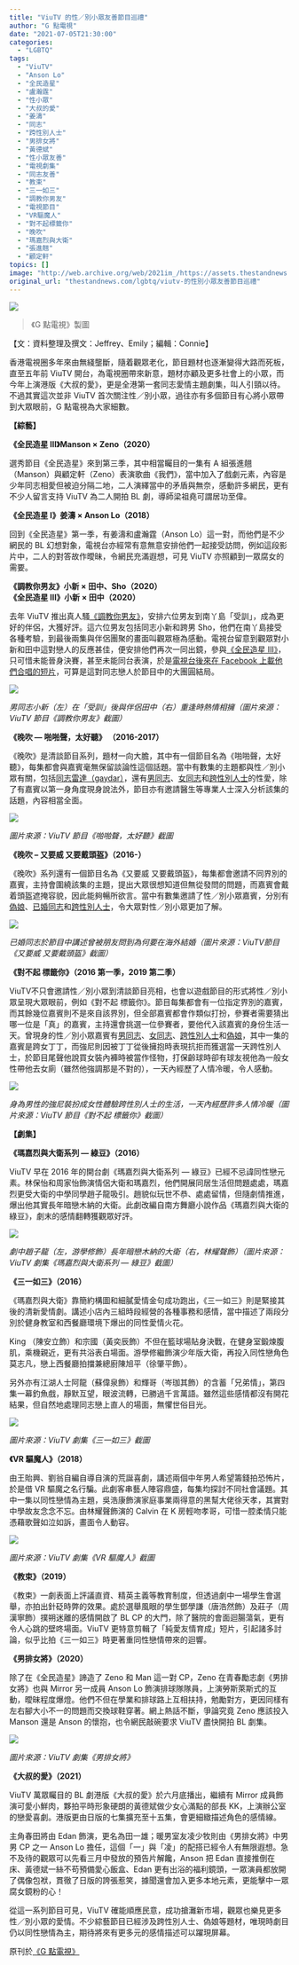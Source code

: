 ```yaml
---
title: "ViuTV 的性／別小眾友善節目巡禮"
author: "G 點電視"
date: "2021-07-05T21:30:00"
categories:
  - "LGBTQ"
tags:
  - "ViuTV"
  - "Anson Lo"
  - "全民造星"
  - "盧瀚霆"
  - "性小眾"
  - "大叔的愛"
  - "姜濤"
  - "同志"
  - "跨性別人士"
  - "男排女將"
  - "黃德斌"
  - "性小眾友善"
  - "電視劇集"
  - "同志友善"
  - "教束"
  - "三一如三"
  - "調教你男友"
  - "電視節目"
  - "VR驅魔人"
  - "對不起標籤你"
  - "晚吹"
  - "瑪嘉烈與大衛"
  - "張進翹"
  - "顧定軒"
topics: []
image: "http://web.archive.org/web/2021im_/https://assets.thestandnews.com/media/photos/0_EwZP77H.png"
original_url: "thestandnews.com/lgbtq/viutv-的性別小眾友善節目巡禮"
---
```

![](http://web.archive.org/web/2021im_/https://assets.thestandnews.com/media/photos/0_EwZP77H.png)
> 《G 點電視》製圖

【文：資料整理及撰文：Jeffrey、Emily；編輯：Connie】

香港電視圈多年來由無綫壟斷，隨着觀眾老化，節目題材也逐漸變得大路而死板，直至五年前 ViuTV 開台，為電視圈帶來新意，題材亦顧及更多社會上的小眾，而今年上演港版《大叔的愛》，更是全港第一套同志愛情主題劇集，叫人引頸以待。不過其實這次並非 ViuTV 首次關注性／別小眾，過往亦有多個節目有心將小眾帶到大眾眼前，G 點電視為大家細數。

**【綜藝】**

**《全民造星 III》Manson × Zeno（2020）**

選秀節目《全民造星》來到第三季，其中相當矚目的一集有 A 組張進翹（Manson）與顧定軒（Zeno）表演歌曲《我們》，當中加入了戲劇元素，內容是少年同志相愛但被迫分隔二地，二人演繹當中的矛盾與無奈，感動許多網民，更有不少人留言支持 ViuTV 為二人開拍 BL 劇，導師梁祖堯可謂居功至偉。

**《全民造星 I》姜濤 × Anson Lo（2018）**

回到《全民造星》第一季，有姜濤和盧瀚霆（Anson Lo）這一對，而他們是不少網民的 BL 幻想對象，電視台亦經常有意無意安排他們一起接受訪問，例如這段影片中，二人的對答故作曖昧，令網民充滿遐想，可見 ViuTV 亦照顧到一眾腐女的需要。

**《調教你男友》小新 × 田中、Sho（2020）  
《全民造星 III》小新 × 田中（2020）**

去年 ViuTV 推出真人騷[《調教你男友》](http://web.archive.org/web/20211229132424/http://viu.tv/encore/be-a-better-man)，安排六位男友到南丫島「受訓」，成為更好的伴侶，大獲好評。這六位男友包括同志小新和跨男 Sho，他們在南丫島接受各種考驗，到最後兩集與伴侶團聚的畫面叫觀眾極為感動。電視台留意到觀眾對小新和田中這對戀人的反應甚佳，便安排他們再次一同出鏡，參與[《全民造星 III》](http://web.archive.org/web/20211229132424/https://viu.tv/encore/king-maker-iii)，只可惜未能晉身決賽，甚至未能同台表演，於是[電視台後來在 Facebook 上載他們合唱的短片](http://web.archive.org/web/20211229132424/https://www.facebook.com/ViuTV.hk/videos/744252069633585)，可算是這對同志戀人於節目中的大團圓結局。

![](http://web.archive.org/web/2021im_/https://gdottv.com/main/wp-content/uploads/2021/06/%E8%AA%BF%E6%95%99%E4%BD%A0%E7%94%B7%E5%8F%8B_01.jpg.webp)

_男同志小新（左）在「受訓」後與伴侶田中（右）重逢時熱情相擁（圖片來源：ViuTV 節目《調教你男友》截圖）_

**《晚吹 — 啪啪聲，太好聽》 （2016-2017）**

《晚吹》是清談節目系列，題材一向大膽，其中有一個節目名為《啪啪聲，太好聽》，每集都會與嘉賓毫無保留談論性這個話題。當中有數集的主題都與性／別小眾有關，包括[同志雷達（gaydar）](http://web.archive.org/web/20211229132424/https://viu.tv/encore/talker-inside-out/talker--inside-oute27gaychang-lui-daat)，還有[男同志](http://web.archive.org/web/20211229132424/https://viu.tv/encore/talker-inside-out/talker--inside-oute20gay-station)、[女同志](http://web.archive.org/web/20211229132424/https://viu.tv/encore/talker-inside-out/talker--inside-oute19nui-nui-sing-si-dim-yeung-jo)和[跨性別人士](http://web.archive.org/web/20211229132424/https://viu.tv/encore/talker-inside-out/talker--inside-oute24kwa-jai-kwa-nui-san-bei-lok-yuen-i)的性愛，除了有嘉賓以第一身角度現身說法外，節目亦有邀請醫生等專業人士深入分析該集的話題，內容相當全面。

![](http://web.archive.org/web/2021im_/https://gdottv.com/main/wp-content/uploads/2021/06/%E6%99%9A%E5%90%B9-%E5%95%AA%E5%95%AA%E8%81%B2%EF%BC%8C%E5%A4%AA%E5%A5%BD%E8%81%BD-1.jpg.webp)

_圖片來源：ViuTV 節目《啪啪聲，太好聽》截圖_

**《晚吹 – 又要威 又要戴頭盔》（2016-）**

《晚吹》系列還有一個節目名為《又要威 又要戴頭盔》，每集都會邀請不同界別的嘉賓，主持會圍繞該集的主題，提出大眾很想知道但無從發問的問題，而嘉賓會戴着頭盔遮掩容貌，因此能夠暢所欲言。當中有數集邀請了性／別小眾嘉賓，分別有[偽娘](http://web.archive.org/web/20211229132424/https://viu.tv/encore/talker-helmet-intercom/talker--helmet-intercome231ngai-neung--i)、[已婚同志](http://web.archive.org/web/20211229132424/https://viu.tv/encore/talker-helmet-intercom/talker--helmet-intercome181yi-fan-tung-ji--i)和[跨性別人士](http://web.archive.org/web/20211229132424/https://viu.tv/encore/talker-helmet-intercom/talker--helmet-intercome1kwa-sing-bit-yan-si--i)，令大眾對性／別小眾更加了解。

![](http://web.archive.org/web/2021im_/https://gdottv.com/main/wp-content/uploads/2021/06/%E3%80%8A%E6%99%9A%E5%90%B9-%E5%8F%88%E8%A6%81%E5%A8%81-%E5%8F%88%E8%A6%81%E6%88%B4%E9%A0%AD%E7%9B%94%E3%80%8B%E6%88%AA%E5%9C%96.jpg.webp)

_已婚同志於節目中講述曾被朋友問到為何要在海外結婚（圖片來源：ViuTV節目《又要威 又要戴頭盔》截圖）_

**《對不起 標籤你》（2016 第一季，2019 第二季）**

ViuTV不只會邀請性／別小眾到清談節目亮相，也會以遊戲節目的形式將性／別小眾呈現大眾眼前，例如《對不起 標籤你》。節目每集都會有一位指定界別的嘉賓，而其餘幾位嘉賓則不是來自該界別，但全部嘉賓都會作類似打扮，參賽者需要猜出哪一位是「真」的嘉賓，主持還會挑選一位參賽者，要他代入該嘉賓的身份生活一天。曾現身的性／別小眾嘉賓有[男同志](http://web.archive.org/web/20211229132424/https://viu.tv/encore/tagger/taggere4gay)、[女同志](http://web.archive.org/web/20211229132424/https://viu.tv/encore/tagger/taggere3tb)、[跨性別人士](http://web.archive.org/web/20211229132424/https://viu.tv/encore/tagger/taggere2tg)和[偽娘](http://web.archive.org/web/20211229132424/https://viu.tv/encore/tagger-2/tagger-2e15yi-fuk--i%20https://viu.tv/encore/tagger-2/tagger-2e16yi-fuk--ii)，其中一集的嘉賓是跨女丁丁，而強尼則因被丁丁從後擁抱時表現抗拒而獲選當一天跨性別人士，於節目尾聲他說買女裝內褲時被當作怪物，打保齡球時卻有球友視他為一般女性帶他去女廁（雖然他強調那是不對的），一天內經歷了人情冷暖，令人感動。

![](http://web.archive.org/web/2021im_/https://gdottv.com/main/wp-content/uploads/2021/06/%E5%B0%8D%E4%B8%8D%E8%B5%B7-%E6%A8%99%E7%B1%A4%E4%BD%A0_01.jpg.webp)

_身為男性的強尼裝扮成女性體驗跨性別人士的生活，一天內經歷許多人情冷暖（圖片來源：ViuTV 節目《對不起 標籤你》截圖）_

**【劇集】**

**《瑪嘉烈與大衛系列 — 綠豆》（2016）**

ViuTV 早在 2016 年的開台劇《瑪嘉烈與大衛系列 — 綠豆》已經不忌諱同性戀元素。林保怡和周家怡飾演情侶大衛和瑪嘉烈，他們開展同居生活但問題處處，瑪嘉烈更受大衛的中學同學趙子龍吸引。趙貌似玩世不恭、處處留情，但隨劇情推進，爆出他其實長年暗戀木納的大衛。此劇改編自南方舞廳小說作品《瑪嘉烈與大衛的綠豆》，劇末的感情翻轉獲觀眾好評。

![](http://web.archive.org/web/2021im_/https://gdottv.com/main/wp-content/uploads/2021/06/%E7%91%AA%E5%98%89%E7%83%88%E8%88%87%E5%A4%A7%E8%A1%9B%E7%9A%84%E7%B6%A0%E8%B1%86.jpg.webp)

_劇中趙子龍（左，游學修飾）長年暗戀木納的大衛（右，林耀聲飾）（圖片來源：ViuTV 劇集《瑪嘉烈與大衛系列 — 綠豆》截圖）_

**《三一如三》（2016）**

《瑪嘉烈與大衛》靠簡約構圖和細膩愛情金句成功跑出，《三一如三》則是緊接其後的清新愛情劇。講述小店內三組時段經營的各種事務和感情，當中描述了兩段分別於健身教室和西餐廳環境下爆出的同性愛情火花。

King （陳安立飾）和宗國（黃奕辰飾）不但在籃球場貼身決戰，在健身室鍛煉腹肌，乘機親近，更有共浴表白場面。游學修繼飾演少年版大衛，再投入同性戀角色莫志凡，戀上西餐廳拍擋兼總廚陳旭平（徐肇平飾）。

另外亦有江湖人士阿龍（蘇偉泉飾）和輝哥（岑珈其飾）的含蓄「兄弟情」，第四集一幕釣魚戲，靜默互望，眼波流轉，已勝過千言萬語。雖然這些感情都沒有開花結果，但自然地處理同志戀上直人的場面，無懼世俗目光。

![](http://web.archive.org/web/2021im_/https://gdottv.com/main/wp-content/uploads/2021/06/%E4%B8%89%E4%B8%80%E5%A6%82%E4%B8%89.jpg.webp)

_圖片來源：ViuTV 劇集《三一如三》截圖_

**《VR 驅魔人》（2018）**

由王貽興、劉翁自編自導自演的荒誕喜劇，講述兩個中年男人希望籌錢拍恐怖片，於是借 VR 驅魔之名行騙。此劇客串藝人陣容鼎盛，每集均探討不同社會議題。其中一集以同性戀情為主題，吳浩康飾演家庭事業兩得意的黑幫大佬徐天孝，其實對中學故友念念不忘。由林耀聲飾演的 Calvin 在 K 房輕吻孝哥，可惜一腔柔情只能憑藉歌聲如泣如訴，畫面令人動容。

![](http://web.archive.org/web/2021im_/https://gdottv.com/main/wp-content/uploads/2021/06/VR-%E9%A9%85%E9%AD%94%E4%BA%BA_02.jpg.webp)

_圖片來源：ViuTV 劇集《VR 驅魔人》截圖_

**《教束》（2019）**

《教束》一劇表面上評議直資、精英主義等教育制度，但透過劇中一場學生會選舉，亦拍出針砭時弊的效果。處於選舉風眼的學生鄧學謙（唐浩然飾）及莊子（周漢寧飾）撲朔迷離的感情開啟了 BL CP 的大門，除了醫院的會面迴腸蕩氣，更有令人心跳的壁咚場面。ViuTV 更特意剪輯了「純愛友情育成」短片，引起諸多討論，似乎比拍《三一如三》時更著重同性戀情帶來的迴響。

**《男排女將》（2020）**

除了在《全民造星》諦造了 Zeno 和 Man 這一對 CP，Zeno 在青春勵志劇《男排女將》也與 Mirror 另一成員 Anson Lo 飾演排球隊隊員，上演勞斯萊斯式的互動，曖昧程度爆燈。他們不但在學業和排球路上互相扶持，勉勵對方，更因同樣有左右腳大小不一的問題而交換球鞋穿著。網上熱話不斷，爭論究竟 Zeno 應該投入 Manson 還是 Anson 的懷抱，也令網民敲碗要求 ViuTV 盡快開拍 BL 劇集。

![](http://web.archive.org/web/2021im_/https://gdottv.com/main/wp-content/uploads/2021/06/zenobobby_02.jpg.webp)

_圖片來源：ViuTV 劇集《男排女將》_

**《大叔的愛》（2021）**

ViuTV 萬眾矚目的 BL 劇港版《大叔的愛》於六月底播出，繼續有 Mirror 成員飾演可愛小鮮肉，夥拍平時形象硬朗的黃德斌做少女心滿點的部長 KK，上演辦公室的戀愛喜劇。港版更由日版的七集擴充至十五集，會更細緻描述角色的感情線。

主角春田將由 Edan 飾演，更名為田一雄；暖男室友凌少牧則由《男排女將》中男男 CP 之一 Anson Lo 擔任，這個「一」與「凌」的配搭已經令人有無限遐想。急不及待的觀眾可以先看三月中發放的預告片解饞，Anson 把 Edan 直接推倒在床、黃德斌一絲不苟預備愛心飯盒、Edan 更有出浴的福利鏡頭，一眾演員都放開了偶像包袱，貫徹了日版的誇張惹笑，據聞還會加入更多本地元素，更能擊中一眾腐女鏡粉的心！

從這一系列節目可見，ViuTV 確能順應民意，成功搶灘新市場，觀眾也樂見更多性／別小眾的愛情。不少綜藝節目已經涉及跨性別人士、偽娘等題材，唯現時劇目仍以同性戀情為主，期待將來有更多元的感情描述可以躍現屏幕。

原刊於[《G 點電視》](http://web.archive.org/web/20211229132424/https://gdottv.com/main/archives/24739)